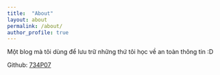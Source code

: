 ```yaml
---
title:  "About"
layout: about
permalink: /about/
author_profile: true
---
```


Một blog mà tôi dùng để lưu trữ những thứ tôi học về an toàn thông tin :D    

Github: [734P07](https://github.com/734p07)